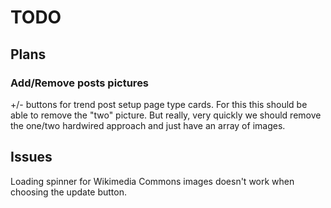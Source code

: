 # TODO

## Plans

### Add/Remove posts pictures

+/- buttons for trend post setup page type cards.
For this this should be able to remove the "two" picture.
But really, very quickly we should remove the one/two hardwired approach and just have an array of images.

## Issues

Loading spinner for Wikimedia Commons images doesn't work when choosing the update button.

